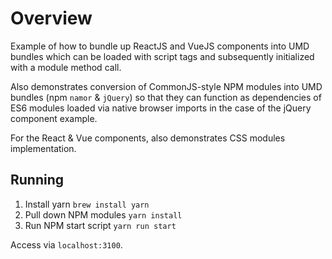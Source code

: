 # Overview
Example of how to bundle up ReactJS and VueJS components into UMD bundles which can be loaded with script tags
and subsequently initialized with a module method call.

Also demonstrates conversion of CommonJS-style NPM modules into UMD bundles (npm `namor` & `jQuery`) so that they can function
as dependencies of ES6 modules loaded via native browser imports in the case of the jQuery component example.

For the React & Vue components, also demonstrates CSS modules implementation.

## Running
1. Install yarn `brew install yarn`
2. Pull down NPM modules `yarn install`
3. Run NPM start script `yarn run start`

Access via `localhost:3100`.